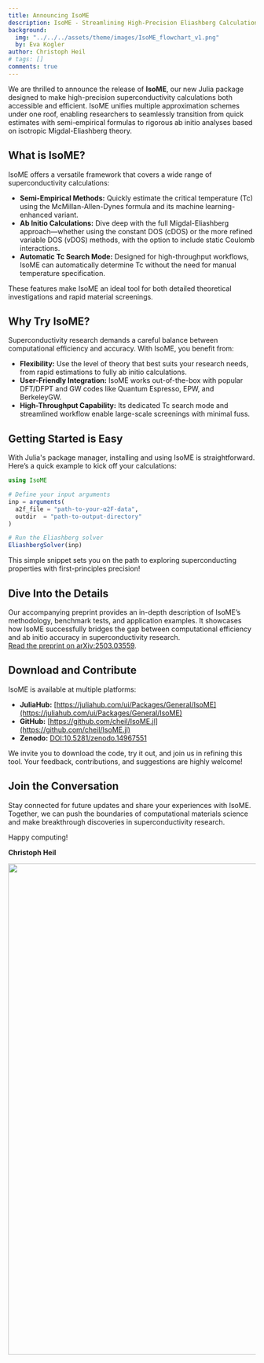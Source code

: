 ```yaml
---
title: Announcing IsoME
description: IsoME - Streamlining High-Precision Eliashberg Calculations
background:
  img: "../../../assets/theme/images/IsoME_flowchart_v1.png"
  by: Eva Kogler
author: Christoph Heil
# tags: []
comments: true
---
```


We are thrilled to announce the release of **IsoME**, our new Julia package designed to make high-precision superconductivity calculations both accessible and efficient. IsoME unifies multiple approximation schemes under one roof, enabling researchers to seamlessly transition from quick estimates with semi-empirical formulas to rigorous ab initio analyses based on isotropic Migdal-Eliashberg theory.

## What is IsoME?

IsoME offers a versatile framework that covers a wide range of superconductivity calculations:
- **Semi-Empirical Methods:** Quickly estimate the critical temperature (Tc) using the McMillan-Allen-Dynes formula and its machine learning-enhanced variant.
- **Ab Initio Calculations:** Dive deep with the full Migdal-Eliashberg approach—whether using the constant DOS (cDOS) or the more refined variable DOS (vDOS) methods, with the option to include static Coulomb interactions.
- **Automatic Tc Search Mode:** Designed for high-throughput workflows, IsoME can automatically determine Tc without the need for manual temperature specification.

These features make IsoME an ideal tool for both detailed theoretical investigations and rapid material screenings.

## Why Try IsoME?

Superconductivity research demands a careful balance between computational efficiency and accuracy. With IsoME, you benefit from:
- **Flexibility:** Use the level of theory that best suits your research needs, from rapid estimations to fully ab initio calculations.
- **User-Friendly Integration:** IsoME works out-of-the-box with popular DFT/DFPT and GW codes like Quantum Espresso, EPW, and BerkeleyGW.
- **High-Throughput Capability:** Its dedicated Tc search mode and streamlined workflow enable large-scale screenings with minimal fuss.

## Getting Started is Easy

With Julia's package manager, installing and using IsoME is straightforward. Here’s a quick example to kick off your calculations:

```julia
using IsoME

# Define your input arguments
inp = arguments(
  a2f_file = "path-to-your-α2F-data",
  outdir  = "path-to-output-directory"
)

# Run the Eliashberg solver
EliashbergSolver(inp)
```

This simple snippet sets you on the path to exploring superconducting properties with first-principles precision!

## Dive Into the Details

Our accompanying preprint provides an in-depth description of IsoME’s methodology, benchmark tests, and application examples. It showcases how IsoME successfully bridges the gap between computational efficiency and ab initio accuracy in superconductivity research.  
[Read the preprint on arXiv:2503.03559](https://arxiv.org/abs/2503.03559).

## Download and Contribute

IsoME is available at multiple platforms:
- **JuliaHub:** [https://juliahub.com/ui/Packages/General/IsoME](https://juliahub.com/ui/Packages/General/IsoME)
- **GitHub:** [https://github.com/cheil/IsoME.jl](https://github.com/cheil/IsoME.jl)
- **Zenodo:** [DOI:10.5281/zenodo.14967551](https://zenodo.org/records/14967551)

We invite you to download the code, try it out, and join us in refining this tool. Your feedback, contributions, and suggestions are highly welcome!

## Join the Conversation

Stay connected for future updates and share your experiences with IsoME. Together, we can push the boundaries of computational materials science and make breakthrough discoveries in superconductivity research.

Happy computing!

**Christoph Heil**

<img src="../../../assets/theme/images/IsoME_flowchart_v1.png" width="1000"/>
